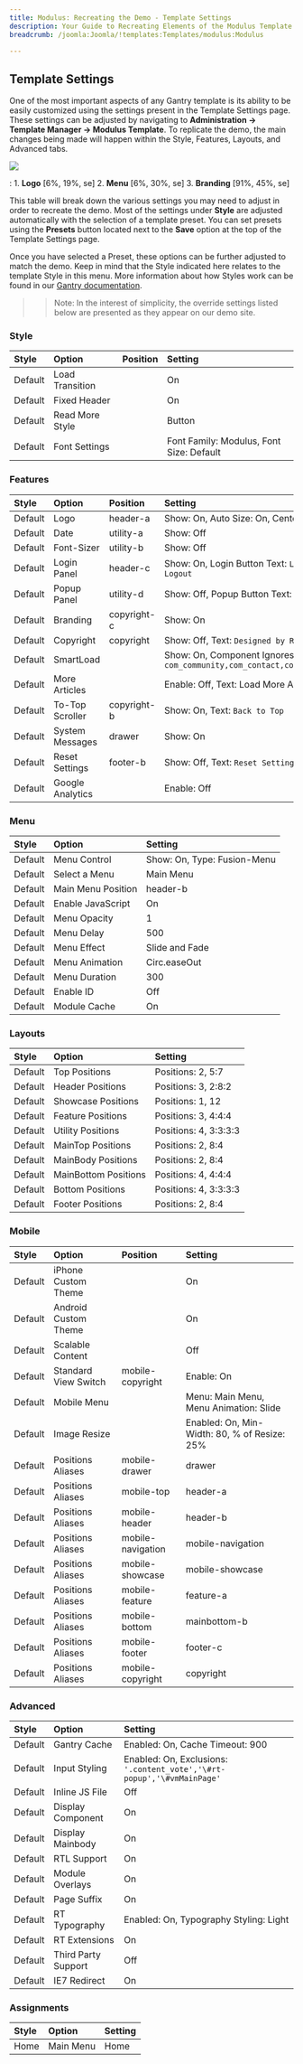 ```yaml
---
title: Modulus: Recreating the Demo - Template Settings
description: Your Guide to Recreating Elements of the Modulus Template for Joomla
breadcrumb: /joomla:Joomla/!templates:Templates/modulus:Modulus

---
```


Template Settings
-----
One of the most important aspects of any Gantry template is its ability to be easily customized using the settings present in the Template Settings page. These settings can be adjusted by navigating to **Administration -> Template Manager -> Modulus Template**. To replicate the demo, the main changes being made will happen within the Style, Features, Layouts, and Advanced tabs. 

![][modulus2]

:   1. **Logo** [6%, 19%, se]
    2. **Menu** [6%, 30%, se]
    3. **Branding** [91%, 45%, se]

This table will break down the various settings you may need to adjust in order to recreate the demo. Most of the settings under **Style** are adjusted automatically with the selection of a template preset. You can set presets using the **Presets** button located next to the **Save** option at the top of the Template Settings page.

Once you have selected a Preset, these options can be further adjusted to match the demo. Keep in mind that the Style indicated here relates to the template Style in this menu. More information about how Styles work can be found in our [Gantry documentation][Style].

>> Note: In the interest of simplicity, the override settings listed below are presented as they appear on our demo site.

### Style

| Style   | Option          | Position | Setting                                  |  
| :------ | :-------------- | :------- | :--------------------------------------- |  
| Default | Load Transition |          | On                                       |  
| Default | Fixed Header    |          | On                                       |  
| Default | Read More Style |          | Button                                   |  
| Default | Font Settings   |          | Font Family: Modulus, Font Size: Default |  

### Features

| Style   | Option           | Position    | Setting                                                                                 |  
| :------ | :--------------- | :---------- | :-------------------------------------------------------------------------------------- |  
| Default | Logo             | header-a    | Show: On, Auto Size: On, Centered: On                                                   |  
| Default | Date             | utility-a   | Show: Off                                                                               |  
| Default | Font-Sizer       | utility-b   | Show: Off                                                                               |  
| Default | Login Panel      | header-c    | Show: On, Login Button Text: `Login`, Logout Button Text: `Logout`                      |  
| Default | Popup Panel      | utility-d   | Show: Off, Popup Button Text: `Popup Module`                                            |  
| Default | Branding         | copyright-c | Show: On                                                                                |  
| Default | Copyright        | copyright   | Show: Off, Text: `Designed by RocketTheme`                                              |  
| Default | SmartLoad        |             | Show: On, Component Ignores: `com_community,com_contact,com_k2,com_tienda,com_weblinks` |  
| Default | More Articles    |             | Enable: Off, Text: Load More Articles, Hide Pagination: On                              |  
| Default | To-Top Scroller  | copyright-b | Show: On, Text: `Back to Top`                                                           |  
| Default | System Messages  | drawer      | Show: On                                                                                |  
| Default | Reset Settings   | footer-b    | Show: Off, Text: `Reset Settings`                                                       |  
| Default | Google Analytics |             | Enable: Off                                                                             |  

### Menu

| Style   | Option             | Setting                     |  
| :------ | :----------------- | :-------------------------- |  
| Default | Menu Control       | Show: On, Type: Fusion-Menu |  
| Default | Select a Menu      | Main Menu                   |  
| Default | Main Menu Position | header-b                    |  
| Default | Enable JavaScript  | On                          |  
| Default | Menu Opacity       | 1                           |  
| Default | Menu Delay         | 500                         |
| Default | Menu Effect        | Slide and Fade              |  
| Default | Menu Animation     | Circ.easeOut                |  
| Default | Menu Duration      | 300                         |
| Default | Enable ID          | Off                         |  
| Default | Module Cache       | On                          |  

### Layouts

| Style   | Option               | Setting               |  
| :------ | :------------------- | :-------------------- |  
| Default | Top Positions        | Positions: 2, 5:7     |  
| Default | Header Positions     | Positions: 3, 2:8:2   |  
| Default | Showcase Positions   | Positions: 1, 12      |  
| Default | Feature Positions    | Positions: 3, 4:4:4   |  
| Default | Utility Positions    | Positions: 4, 3:3:3:3 |  
| Default | MainTop Positions    | Positions: 2, 8:4     |  
| Default | MainBody Positions   | Positions: 2, 8:4     |  
| Default | MainBottom Positions | Positions: 4, 4:4:4   |  
| Default | Bottom Positions     | Positions: 4, 3:3:3:3 |  
| Default | Footer Positions     | Positions: 2, 8:4     |  

### Mobile

| Style   | Option               | Position          | Setting                                      |  
| :------ | :------------------- | :---------------- | :------------------------------------------- |  
| Default | iPhone Custom Theme  |                   | On                                           |  
| Default | Android Custom Theme |                   | On                                           |  
| Default | Scalable Content     |                   | Off                                          |  
| Default | Standard View Switch | mobile-copyright  | Enable: On                                   |  
| Default | Mobile Menu          |                   | Menu: Main Menu, Menu Animation: Slide       |  
| Default | Image Resize         |                   | Enabled: On, Min-Width: 80, % of Resize: 25% |  
| Default | Positions Aliases    | mobile-drawer     | drawer                                       |  
| Default | Positions Aliases    | mobile-top        | header-a                                     |  
| Default | Positions Aliases    | mobile-header     | header-b                                     |  
| Default | Positions Aliases    | mobile-navigation | mobile-navigation                            |  
| Default | Positions Aliases    | mobile-showcase   | mobile-showcase                              |  
| Default | Positions Aliases    | mobile-feature    | feature-a                                    |  
| Default | Positions Aliases    | mobile-bottom     | mainbottom-b                                 |  
| Default | Positions Aliases    | mobile-footer     | footer-c                                     |  
| Default | Positions Aliases    | mobile-copyright  | copyright                                    |  

### Advanced

| Style   | Option              | Setting                                                                |  
| :------ | :------------------ | :--------------------------------------------------------------------- |  
| Default | Gantry Cache        | Enabled: On, Cache Timeout: 900                                        |  
| Default | Input Styling       | Enabled: On, Exclusions: `'.content_vote','\#rt-popup','\#vmMainPage'` |  
| Default | Inline JS File      | Off                                                                    |  
| Default | Display Component   | On                                                                     |  
| Default | Display Mainbody    | On                                                                     |  
| Default | RTL Support         | On                                                                     |  
| Default | Module Overlays     | On                                                                     |  
| Default | Page Suffix         | On                                                                     |  
| Default | RT Typography       | Enabled: On, Typography Styling: Light                                 |  
| Default | RT Extensions       | On                                                                     |  
| Default | Third Party Support | Off                                                                    |  
| Default | IE7 Redirect        | On                                                                     |  

### Assignments

| Style | Option    | Setting |  
| :---- | :-------- | :------ |  
| Home  | Main Menu | Home    |  

[demo25]: assets/modulus.jpg
[menu]: ../../start/menu.md
[Style]: http://www.gantry-framework.org/documentation/joomla/configure
[modulus2]: assets/modulus2.jpeg